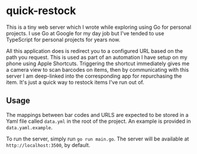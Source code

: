 # quick-restock

This is a tiny web server which I wrote while exploring using Go for personal projects. I use Go at Google for my day job but I've tended to use TypeScript for personal projects for years now.

All this application does is redirect you to a configured URL based on the path you request. This is used as part of an automation I have setup on my phone using Apple Shortcuts. Triggering the shortcut immediately gives me a camera view to scan barcodes on items, then by communicating with this server I am deep-linked into the corresponding app for repurchasing the item. It's just a quick way to restock items I've run out of.

## Usage

The mappings between bar codes and URLS are expected to be stored in a Yaml file called `data.yml` in the root of the project. An example is provided in `data.yaml.example`.

To run the server, simply run `go run main.go`. The server will be available at `http://localhost:3500`, by default.
